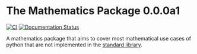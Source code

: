 # The Mathematics Package 0.0.0a1
[![CI](https://github.com/arihant2math/mathematics/actions/workflows/test.yml/badge.svg)](https://github.com/arihant2math/mathematics/actions/workflows/test.yml)
[![Documentation Status](https://readthedocs.org/projects/mathematics-package/badge/?version=latest)](https://mathematics-package.readthedocs.io/en/latest/?badge=latest)

A mathematics package that aims to cover most mathematical use cases of python that are not implemented in the
[standard library](https://docs.python.org/3/library/).